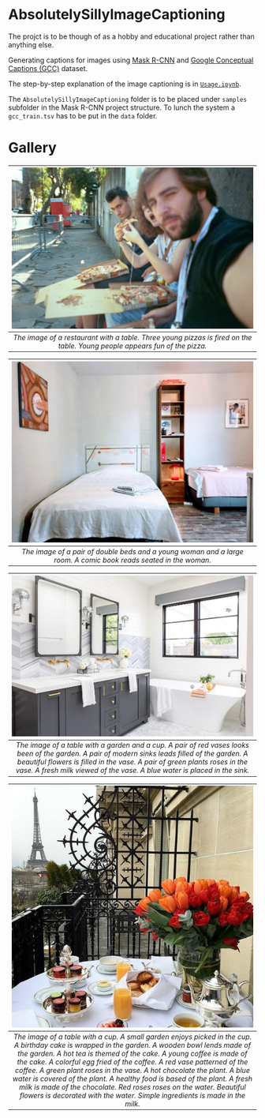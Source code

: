 # AbsolutelySillyImageCaptioning

The projct is to be though of as a hobby and educational project rather than anything else. 


Generating captions for images using [Mask R-CNN](https://github.com/matterport/Mask_RCNN) and [Google Conceptual Captions (GCC)](https://github.com/google-research-datasets/conceptual-captions) dataset. 


The step-by-step explanation of the image captioning is in [`Usage.ipynb`](https://github.com/McCastles/AbsolutelySillyImageCaptioning/blob/master/src/Usage.ipynb).


The `AbsolutelySillyImageCaptioning` folder is to be placed under `samples` subfolder in the Mask R-CNN project structure. To lunch the system a `gcc_train.tsv` has to be put in the `data` folder.

# Gallery

| ![pizza.jpg](https://github.com/McCastles/AbsolutelySillyImageCaptioning/blob/master/imgs/pizza.jpg) |
|:--:| 
| *The image of a restaurant with a table. Three young pizzas is fired on the table. Young people appears fun of the pizza.* |

| ![room1.jpg](https://github.com/McCastles/AbsolutelySillyImageCaptioning/blob/master/imgs/room1.jpg) |
|:--:| 
| *The image of a pair of double beds and a young woman and a large room. A comic book reads seated in the woman.* |

| ![bath.jpeg](https://github.com/McCastles/AbsolutelySillyImageCaptioning/blob/master/imgs/bath.jpeg) |
|:--:| 
| *The image of a table with a garden and a cup. A pair of red vases looks been of the garden. A pair of modern sinks leads filled of the garden. A beautiful flowers is filled in the vase. A pair of green plants roses in the vase. A fresh milk viewed of the vase. A blue water is placed in the sink.* |

| ![mara2.jpg](https://github.com/McCastles/AbsolutelySillyImageCaptioning/blob/master/imgs/mara2.jpg) |
|:--:| 
| *The image of a table with a cup. A small garden enjoys picked in the cup. A birthday cake is wrapped in the garden. A wooden bowl lends made of the garden. A hot tea is themed of the cake. A young coffee is made of the cake. A colorful egg fried of the coffee. A red vase patterned of the coffee. A green plant roses in the vase. A hot chocolate the plant. A blue water is covered of the plant. A healthy food is based of the plant. A fresh milk is made of the chocolate. Red roses roses on the water. Beautiful flowers is decorated with the water. Simple ingredients is made in the milk.* |
